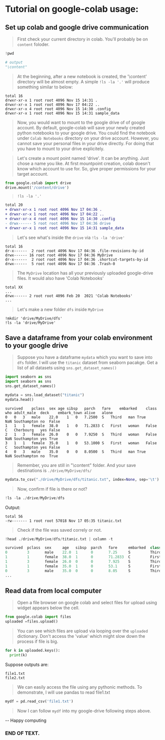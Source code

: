 # Tutorial on google-colab usage:

## Set up colab and google drive communication

> First check your current directory in colab. You'll probably be on `content` foloder.

```python
!pwd

# output
"\content"
```

> At the beginning, after a new notebook is created, the '\content' directory will be almost empty. 
> A simple ``!ls -la '.'`` will produce something similar to below:
```
total 16
drwxr-xr-x 1 root root 4096 Nov 15 14:31 .
drwxr-xr-x 1 root root 4096 Nov 17 04:22 ..
drwxr-xr-x 4 root root 4096 Nov 15 14:30 .config
drwxr-xr-x 1 root root 4096 Nov 15 14:31 sample_data
```

> Now, you would want to mount to the google drive of of google account. 
> By default, google-colab will save your newly created python notebooks to your google drive. 
> You could find the notebook under ``Colab Notebooks`` directory on your drive account.
> However, you cannot save your personal files in your drive directly.
> For doing that you have to mount to your drive explicitely.

> Let's create a mount point named 'drive'. It can be anything. Just chose a name you like.
> At first mountpoint creation, colab doesn't know which account to use for.
> So, give proper permissions for your target account.

```python
from google.colab import drive
drive.mount('/content/drive')
```

> `!ls -la '.'`

```diff
total 20
+ drwxr-xr-x 1 root root 4096 Nov 17 04:36 .
+ drwxr-xr-x 1 root root 4096 Nov 17 04:22 ..
+ drwxr-xr-x 4 root root 4096 Nov 15 14:30 .config
- drwx------ 5 root root 4096 Nov 17 04:36 drive
+ drwxr-xr-x 1 root root 4096 Nov 15 14:31 sample_data
```

> Let's see what's inside the `drive` via `!ls -la 'drive'`
```
total 16
dr-x------  2 root root 4096 Nov 17 04:36 .file-revisions-by-id
drwx------ 16 root root 4096 Nov 17 04:36 MyDrive
dr-x------  2 root root 4096 Nov 17 04:36 .shortcut-targets-by-id
drwx------  5 root root 4096 Nov 17 04:36 .Trash-0
```

> The `MyDrive` location has all your previously uploaded google-drive files. 
> It would also have 'Colab Notebooks'

```
total XX
...
drwx------ 2 root root 4096 Feb 20  2021 'Colab Notebooks'
...
```

>Let's make a new folder `dfs` inside `MyDrive`
```
!mkdir 'drive/MyDrive/dfs'
!ls -la 'drive/MyDrive'
```

## Save a dataframe from your colab environment to your google drive

> Suppose you have a dataframe `mydata` which you want to save into `dfs` folder.
> I will use the `titanic` dataset from seaborn pacakge. 
> Get a list of all datasets using `sns.get_dataset_names()`

```python
import seaborn as sns
import seaborn as sns
sns.get_dataset_names()
```

```python
mydata = sns.load_dataset("titanic")
mydata.head()
```

```
survived	pclass	sex	age	sibsp	parch	fare	embarked	class	who	adult_male	deck	embark_town	alive	alone
0	0	3	male	22.0	1	0	7.2500	S	Third	man	True	NaN	Southampton	no	False
1	1	1	female	38.0	1	0	71.2833	C	First	woman	False	C	Cherbourg	yes	False
2	1	3	female	26.0	0	0	7.9250	S	Third	woman	False	NaN	Southampton	yes	True
3	1	1	female	35.0	1	0	53.1000	S	First	woman	False	C	Southampton	yes	False
4	0	3	male	35.0	0	0	8.0500	S	Third	man	True	NaN	Southampton	no	True
```

> Remember,  you are still in "\content" folder. And your save destinations is 
> `./drive/MyDrive/dfs/`

```python
mydata.to_csv("./drive/MyDrive/dfs/titanic.txt", index=None, sep='\t')
```
> Now, confirm if file is there or not?
``` python
!ls -la ./drive/MyDrive/dfs
```

Output:

```
total 56
-rw------- 1 root root 57018 Nov 17 05:35 titanic.txt
```

> Check if the file was saved correly or not.

```python
!head ./drive/MyDrive/dfs/titanic.txt | column -t
```

```python
survived  pclass  sex     age   sibsp  parch   fare     embarked  class  who    adult_male  deck         embark_town  alive  alone
0         3       male    22.0  1      0       7.25     S         Third  man    True        Southampton  no           False
1         1       female  38.0  1      0       71.2833  C         First  woman  False       C            Cherbourg    yes    False
1         3       female  26.0  0      0       7.925    S         Third  woman  False       Southampton  yes          True
1         1       female  35.0  1      0       53.1     S         First  woman  False       C            Southampton  yes    False
0         3       male    35.0  0      0       8.05     S         Third  man    True        Southampton  no           True
...
```

## Read data from local computer
> Open a file browser on google colab and select files for upload using widget appears below the cell.
```python
from google.colab import files
uploaded =files.upload()
```
> You can see which files are upload via looping over the `uploaded` dictionary. 
> Don't access the 'value' which might slow down the process if file is big.

```python
for k in uploaded.keys():
  print(k)
```
Suppose outputs are:
```
file1.txt
file2.txt
```
> We can easily access the file using any pythonic methods. 
> To demonstrate, I will use pandas to read file1.txt

```python
mydf = pd.read_csv('file1.txt')
```

> Now I can follow `mydf` into my google-drive following steps above.

-- Happy computing

### END OF TEXT.



